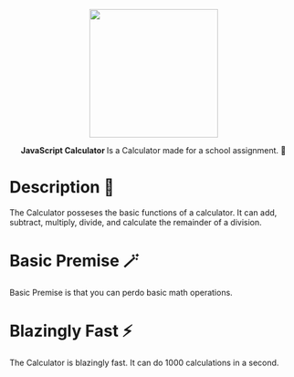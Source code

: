 <p align="center">
<img title="" src="https://img.icons8.com/nolan/512/1A6DFF/C822FF/calculator--v1.png" alt="" width="225" data-align="center">

<p align="center">
<b>JavaScript Calculator </b> Is a Calculator made for a school assignment. 🎉

# Description 🍎

The Calculator posseses the basic functions of a calculator. It can add, subtract, multiply, divide, and calculate the remainder of a division.

# Basic Premise 🪄

Basic Premise is that you can perdo basic math operations.

# Blazingly Fast ⚡

The Calculator is blazingly fast. It can do 1000 calculations in a second.
